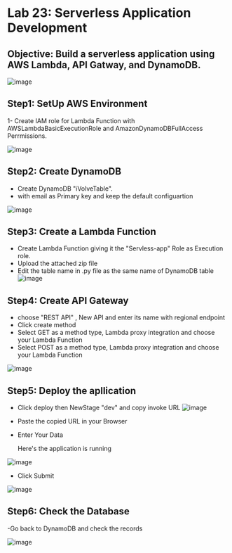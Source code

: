 # Lab 23: Serverless Application Development
## Objective: Build a serverless application using AWS Lambda, API Gatway, and DynamoDB.

![image](https://github.com/ramy282/iVolve_OJT/assets/60857262/61f1567b-99e3-4b70-929d-7f3b83f82eb4)

## Step1: SetUp AWS Environment 
1- Create IAM role for Lambda Function with AWSLambdaBasicExecutionRole and AmazonDynamoDBFullAccess Perrmissions.

![image](https://github.com/ramy282/iVolve_OJT/assets/60857262/05b325cd-12e0-4321-8750-0e2a30eca040)

## Step2: Create DynamoDB 
- Create DynamoDB "iVolveTable".
- with email as Primary key and keep the default configuartion

![image](https://github.com/ramy282/iVolve_OJT/assets/60857262/19e3a9f8-caa0-48ca-b29d-b30e501f209c)
  

## Step3: Create a Lambda Function 
- Create Lambda Function giving it the "Servless-app" Role as Execution role.
- Upload the attached zip file 
- Edit the table name in .py file as the same name of DynamoDB table
![image](https://github.com/ramy282/iVolve_OJT/assets/60857262/0da6f75c-1ae9-4434-84f6-3daa0f0d2ac6)


## Step4: Create API Gateway 
- choose "REST API" , New API and enter its name with regional endpoint
- Click create method
- Select GET as a method type, Lambda proxy integration and choose your Lambda Function
- Select POST as a method type, Lambda proxy integration and choose your Lambda Function

![image](https://github.com/ramy282/iVolve_OJT/assets/60857262/70cb8a47-2173-466d-91b6-ce274f5a153f)

## Step5: Deploy the apllication 
- Click deploy then NewStage "dev" and copy invoke URL 
![image](https://github.com/ramy282/iVolve_OJT/assets/60857262/1413abc9-100f-408c-b023-387de2c5b86b)

- Paste the copied URL in your Browser
- Enter Your Data
  
  Here's the application is running
  
![image](https://github.com/ramy282/iVolve_OJT/assets/60857262/60bd9ac4-332a-421e-9e04-0f2545bb1c92)

 - Click Submit
   
![image](https://github.com/ramy282/iVolve_OJT/assets/60857262/6bbdf6ba-3e03-4a28-b891-4183cf5750dc)

## Step6: Check the Database 

-Go back to DynamoDB and check the records 

![image](https://github.com/ramy282/iVolve_OJT/assets/60857262/1d102111-0df1-4484-9119-61766be1f018)




